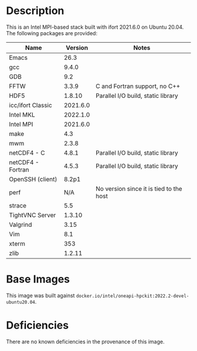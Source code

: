 # Description
This is an Intel MPI-based stack built with ifort 2021.6.0 on Ubuntu 20.04.  The
following packages are provided:

| Name | Version | Notes |
| --- | --- | --- |
| Emacs | 26.3 | |
| gcc | 9.4.0 | |
| GDB | 9.2 | |
| FFTW | 3.3.9 | C and Fortran support, no C++ |
| HDF5 | 1.8.10 | Parallel I/O build, static library |
| icc/ifort Classic | 2021.6.0 | |
| Intel MKL | 2022.1.0 | |
| Intel MPI | 2021.6.0 | |
| make | 4.3 | |
| mwm | 2.3.8 | |
| netCDF4 - C | 4.8.1 | Parallel I/O build, static library |
| netCDF4 - Fortran | 4.5.3 | Parallel I/O build, static library |
| OpenSSH (client) | 8.2p1 | |
| perf | N/A | No version since it is tied to the host |
| strace | 5.5 | |
| TightVNC Server | 1.3.10 | |
| Valgrind | 3.15 | |
| Vim | 8.1 | |
| xterm | 353 | |
| zlib | 1.2.11 | |

# Base Images
This image was built against
`docker.io/intel/oneapi-hpckit:2022.2-devel-ubuntu20.04`.

# Deficiencies
There are no known deficiencies in the provenance of this image.
